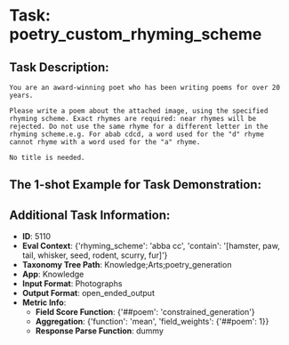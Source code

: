 # Task: poetry_custom_rhyming_scheme

## Task Description:

```
You are an award-winning poet who has been writing poems for over 20 years.

Please write a poem about the attached image, using the specified rhyming scheme. Exact rhymes are required: near rhymes will be rejected. Do not use the same rhyme for a different letter in the rhyming scheme.e.g. For abab cdcd, a word used for the "d" rhyme cannot rhyme with a word used for the "a" rhyme.

No title is needed.
```

## The 1-shot Example for Task Demonstration:



## Additional Task Information:

- **ID**: 5110
- **Eval Context**: {'rhyming_scheme': 'abba cc', 'contain': '[hamster, paw, tail, whisker, seed, rodent, scurry, fur]'}
- **Taxonomy Tree Path**: Knowledge;Arts;poetry_generation
- **App**: Knowledge
- **Input Format**: Photographs
- **Output Format**: open_ended_output
- **Metric Info**:
  - **Field Score Function**: {'##poem': 'constrained_generation'}
  - **Aggregation**: {'function': 'mean', 'field_weights': {'##poem': 1}}
  - **Response Parse Function**: dummy
